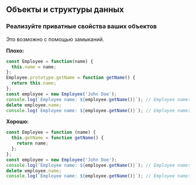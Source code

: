 ## Объекты и структуры данных
### Реализуйте приватные свойства ваших объектов
Это возможно с помощью замыканий.

**Плохо:**
```javascript
const Employee = function(name) {
  this.name = name;
};
Employee.prototype.getName = function getName() {
  return this.name;
};
const employee = new Employee('John Doe');
console.log(`Employee name: ${employee.getName()}`); // Employee name: John Doe
delete employee.name;
console.log(`Employee name: ${employee.getName()}`); // Employee name: undefined
```

**Хорошо:**
```javascript
const Employee = function (name) {
  this.getName = function getName() {
    return name;
  };
};
const employee = new Employee('John Doe');
console.log(`Employee name: ${employee.getName()}`); // Employee name: John Doe
delete employee.name;
console.log(`Employee name: ${employee.getName()}`); // Employee name: John Doe
```